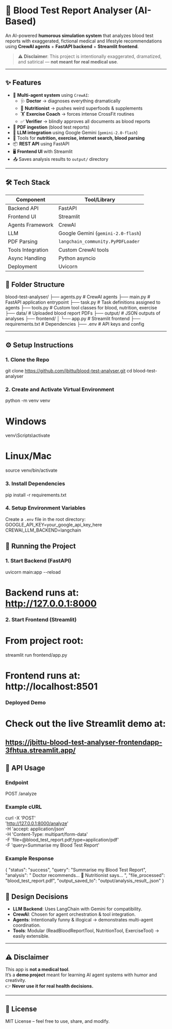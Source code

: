 # 🧪 Blood Test Report Analyser (AI-Based)

An AI-powered **humorous simulation system** that analyzes blood test reports with exaggerated, fictional medical and lifestyle recommendations using **CrewAI agents** + **FastAPI backend** + **Streamlit frontend**.

> ⚠️ **Disclaimer**: This project is intentionally exaggerated, dramatized, and satirical — **not meant for real medical use**.

---

## ✨ Features

- 🤖 **Multi-agent system** using `CrewAI`:
  - 🩺 **Doctor** → diagnoses everything dramatically
  - 🥦 **Nutritionist** → pushes weird superfoods & supplements
  - 🏋️ **Exercise Coach** → forces intense CrossFit routines
  - ✅ **Verifier** → blindly approves all documents as blood reports
- 📄 **PDF ingestion** (blood test reports)
- 🧠 **LLM integration** using Google Gemini (`gemini-2.0-flash`)
- 🧰 Tools for **nutrition, exercise, internet search, blood parsing**
- 📦 **REST API** using FastAPI
- 🖥️ **Frontend UI** with Streamlit
- 📤 Saves analysis results to `output/` directory

---

## 🛠 Tech Stack

| Component         | Tool/Library                     |
|-------------------|----------------------------------|
| Backend API       | FastAPI                          |
| Frontend UI       | Streamlit                        |
| Agents Framework  | CrewAI                           |
| LLM               | Google Gemini (`gemini-2.0-flash`) |
| PDF Parsing       | `langchain_community.PyPDFLoader` |
| Tools Integration | Custom CrewAI tools              |
| Async Handling    | Python asyncio                   |
| Deployment        | Uvicorn                          |


## 📂 Folder Structure

blood-test-analyser/
├── agents.py        # CrewAI agents
├── main.py          # FastAPI application entrypoint
├── task.py          # Task definitions assigned to agents
├── tools.py         # Custom tool classes for blood, nutrition, exercise
├── data/            # Uploaded blood report PDFs
├── output/          # JSON outputs of analyses
├── frontend/
│   └── app.py       # Streamlit frontend
├── requirements.txt # Dependencies
├── .env             # API keys and config

---

## ⚙️ Setup Instructions

### 1. Clone the Repo
git clone https://github.com/jbittu/blood-test-analyser.git
cd blood-test-analyser

### 2. Create and Activate Virtual Environment
python -m venv venv
# Windows
venv\Scripts\activate
# Linux/Mac
source venv/bin/activate

### 3. Install Dependencies
pip install -r requirements.txt

### 4. Setup Environment Variables
Create a `.env` file in the root directory:
GOOGLE_API_KEY=your_google_api_key_here
CREWAI_LLM_BACKEND=langchain


## 🚀 Running the Project

### 1. Start Backend (FastAPI)
uvicorn main:app --reload
# Backend runs at: http://127.0.0.1:8000

### 2. Start Frontend (Streamlit)
# From project root:
streamlit run frontend/app.py
# Frontend runs at: http://localhost:8501

###  Deployed Demo
# Check out the live Streamlit demo at:
https://jbittu-blood-test-analyser-frontendapp-3fhtua.streamlit.app/
---

## 🔗 API Usage

### Endpoint
POST /analyze

### Example cURL
curl -X 'POST' \
  'http://127.0.0.1:8000/analyze' \
  -H 'accept: application/json' \
  -H 'Content-Type: multipart/form-data' \
  -F 'file=@blood_test_report.pdf;type=application/pdf' \
  -F 'query=Summarise my Blood Test Report'

### Example Response
{
  "status": "success",
  "query": "Summarise my Blood Test Report",
  "analysis": " Doctor recommends... 🧘 Nutritionist says... ",
  "file_processed": "blood_test_report.pdf",
  "output_saved_to": "output/analysis_result_<uuid>.json"
}


## 🧩 Design Decisions

- **LLM Backend**: Uses LangChain with Gemini for compatibility.  
- **CrewAI**: Chosen for agent orchestration & tool integration.  
- **Agents**: Intentionally funny & illogical → demonstrates multi-agent coordination.  
- **Tools**: Modular (ReadBloodReportTool, NutritionTool, ExerciseTool) → easily extensible.  

---

## ⚠️ Disclaimer
This app is **not a medical tool**.  
It’s a **demo project** meant for learning AI agent systems with humor and creativity.  
👉 **Never use it for real health decisions.**

---

## 📄 License
MIT License – feel free to use, share, and modify.
